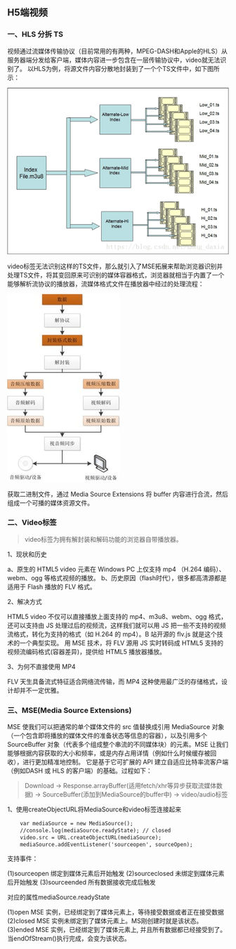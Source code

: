 ## H5端视频

### 一、HLS 分拆 TS
视频通过流媒体传输协议（目前常用的有两种，MPEG-DASH和Apple的HLS）从服务器端分发给客户端，媒体内容进一步包含在一层传输协议中，video就无法识别了。
以HLS为例，将源文件内容分散地封装到了一个个TS文件中，如下图所示：

 ![m3u8_to_ts](../static/imgs/live/m3u8_to_ts.png "m3u8_to_ts")

 video标签无法识别这样的TS文件，那么就引入了MSE拓展来帮助浏览器识别并处理TS文件，将其变回原来可识别的媒体容器格式，浏览器就相当于内置了一个能够解析流协议的播放器，流媒体格式文件在播放器中经过的处理流程：
 
 ![ts_to_video](../static/imgs/live/ts_to_video.png "ts_to_video")

 获取二进制文件，通过 Media Source Extensions 将 buffer 内容进行合流，然后组成一个可播的媒体资源文件。

### 二、Video标签

> video标签为拥有解封装和解码功能的浏览器自带播放器。

1、现状和历史

a、原生的 HTML5 video 元素在 Windows PC 上仅支持 mp4 （H.264 编码）、webm、ogg 等格式视频的播放。
b、历史原因（flash时代），很多都高清源都是适用于 Flash 播放的 FLV 格式。


2、解决方式

HTML5 video 不仅可以直接播放上面支持的 mp4、m3u8、webm、ogg 格式，还可以支持由 JS 处理过后的视频流，这样我们就可以用 JS 把一些不支持的视频流格式，转化为支持的格式（如 H.264 的 mp4）。B 站开源的 flv.js 就是这个技术的一个典型实现。
用 MSE 技术，将 FLV 源用 JS 实时转码成 HTML5 支持的视频流编码格式(容器差异)，提供给 HTML5 播放器播放。

3、为何不直接使用 MP4

FLV 天生具备流式特征适合网络流传输，而 MP4 这种使用最广泛的存储格式，设计却并不一定优雅。

### 三、MSE(Media Source Extensions)


MSE 使我们可以把通常的单个媒体文件的 src 值替换成引用 MediaSource 对象（一个包含即将播放的媒体文件的准备状态等信息的容器），以及引用多个 SourceBuffer 对象（代表多个组成整个串流的不同媒体块）的元素。MSE 让我们能够根据内容获取的大小和频率，或是内存占用详情（例如什么时候缓存被回收），进行更加精准地控制。 它是基于它可扩展的 API 建立自适应比特率流客户端（例如DASH 或 HLS 的客户端）的基础。过程如下：
> Download -> Response.arrayBuffer(适用fetch/xhr等异步获取流媒体数据) -> SourceBuffer(添加到MediaSource的buffer中) -> video/audio标签

1、使用createObjectURL将MediaSource和video标签连接起来

```
    var mediaSource = new MediaSource();
    //console.log(mediaSource.readyState); // closed
    video.src = URL.createObjectURL(mediaSource);
    mediaSource.addEventListener('sourceopen', sourceOpen);
```

支持事件：

(1)sourceopen 绑定到媒体元素后开始触发
(2)sourceclosed 未绑定到媒体元素后开始触发
(3)sourceended 所有数据接收完成后触发

对应的属性mediaSource.readyState

(1)open MSE 实例，已经绑定到了媒体元素上，等待接受数据或者正在接受数据
(2)closed MSE 实例未绑定到了媒体元素上。MS刚创建时就是该状态。
(3)ended MSE 实例，已经绑定到了媒体元素上, 并且所有数据都已经接受到了。当endOfStream()执行完成，会变为该状态。